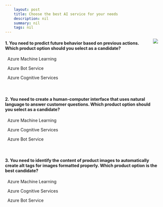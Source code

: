 ```yaml
---
    layout: post
    title: Choose the best AI service for your needs 
    description: nil
    summary: nil
    tags: nil
---
```



 <a target="_blank" href="https://docs.microsoft.com/en-us/learn/modules/ai-machine-learning-fundamentals/7-knowledge-check/"><i class="fas fa-external-link-alt"></i> </a>
 <img align="right" src="https://docs.microsoft.com/en-us/learn/achievements/ai-machine-learning-fundamentals.svg">
####  1. You need to predict future behavior based on previous actions. Which product option should you select as a candidate?


<i class='fas fa-check-square' style='color: Dodgerblue;'></i> &nbsp;&nbsp;Azure Machine Learning

<i class='far fa-square'></i> &nbsp;&nbsp;Azure Bot Service

<i class='far fa-square'></i> &nbsp;&nbsp;Azure Cognitive Services
<br />
<br />
<br />

####  2. You need to create a human-computer interface that uses natural language to answer customer questions. Which product option should you select as a candidate?


<i class='far fa-square'></i> &nbsp;&nbsp;Azure Machine Learning

<i class='far fa-square'></i> &nbsp;&nbsp;Azure Cognitive Services

<i class='fas fa-check-square' style='color: Dodgerblue;'></i> &nbsp;&nbsp;Azure Bot Service
<br />
<br />
<br />

####  3. You need to identify the content of product images to automatically create alt tags for images formatted properly.  Which product option is the best candidate?


<i class='far fa-square'></i> &nbsp;&nbsp;Azure Machine Learning

<i class='fas fa-check-square' style='color: Dodgerblue;'></i> &nbsp;&nbsp;Azure Cognitive Services

<i class='far fa-square'></i> &nbsp;&nbsp;Azure Bot Service
<br />
<br />
<br />
